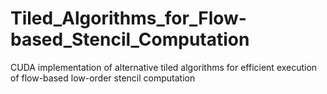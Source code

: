 # Tiled_Algorithms_for_Flow-based_Stencil_Computation
CUDA implementation of alternative tiled algorithms for efficient execution of flow-based low-order stencil computation
